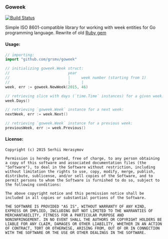 ### Goweek

[![Build Status](https://travis-ci.org/grsmv/goweek.svg)](https://travis-ci.org/grsmv/goweek)

Simple ISO 8601-compatible library for working with week entities for Go programming language. 
Rewrite of old [Ruby gem](https://github.com/grsmv/week)

#### Usage:

```go
// importing:
import "github.com/grsmv/goweek"

// initializing goweek.Week struct:
//                          year 
//                          |     week number (starting from 1)
//                          |     |
week, err := goweek.NewWeek(2015, 46)

// retrieving slice with days (`time.Time` instances) for a given week:
week.Days()

// retrieving `goweek.Week` instance for a next week:
nextWeek, err := week.Next()

// retrieving `goweek.Week` instance for a previous week:
previousWeek, err := week.Previous()
```

#### License:

```
Copyright (c) 2015 Serhii Herasymov

Permission is hereby granted, free of charge, to any person obtaining
a copy of this software and associated documentation files (the
"Software"), to deal in the Software without restriction, including
without limitation the rights to use, copy, modify, merge, publish,
distribute, sublicense, and/or sell copies of the Software, and to
permit persons to whom the Software is furnished to do so, subject to
the following conditions:

The above copyright notice and this permission notice shall be
included in all copies or substantial portions of the Software.

THE SOFTWARE IS PROVIDED "AS IS", WITHOUT WARRANTY OF ANY KIND,
EXPRESS OR IMPLIED, INCLUDING BUT NOT LIMITED TO THE WARRANTIES OF
MERCHANTABILITY, FITNESS FOR A PARTICULAR PURPOSE AND
NONINFRINGEMENT. IN NO EVENT SHALL THE AUTHORS OR COPYRIGHT HOLDERS BE
LIABLE FOR ANY CLAIM, DAMAGES OR OTHER LIABILITY, WHETHER IN AN ACTION
OF CONTRACT, TORT OR OTHERWISE, ARISING FROM, OUT OF OR IN CONNECTION
WITH THE SOFTWARE OR THE USE OR OTHER DEALINGS IN THE SOFTWARE.
```
